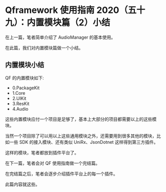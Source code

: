 # Qframework 使用指南 2020（五十九）：内置模块篇（2）小结
在上一篇，笔者简单介绍了 AudioManager 的基本使用。

在此篇，我们对内置模块篇做一个小结。

## 内置模块小结

QF 的内置模块如下:
* 0.PackageKit
* 1.Core
* 2.UIKit
* 3.ResKit
* 4.Audio

这些内置模块应付一个项目是足够了，基本上大部分的项目都需要以上的这些模块。

当然一个项目除了可以用以上这些通用模块之外，还需要用到很多其他的模块，比如一些 SDK 的接入模块、还有类似 UniRx、JsonDotnet 这样得到第三方插件。

这样的模块，笔者都放到插件平台了。

在下一篇，笔者会对 QF 使用指南做一个完结篇。

在完结篇之后，笔者会逐步介绍插件平台上的每一个插件。

此篇内容就这些。